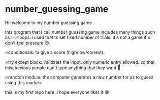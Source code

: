 # number_guessing_game
Hi! welcome to my number guessing game

this program that I call number guessing game includes many things such as:~
🔥loops: i used that to set fixed number of trials.
                 it's not a game if u don't feel pressure 😉.

🔥conditionals: to give a score (high/low/correct). 

🔥try except block: validates the input. only numeric entry allowed.
                    so that mischevious people can't type anything that they want 😤

🔥random module: the computer generates a new number for us to guess using this module

this is my first repo here. i hope everyone likes it 😄
